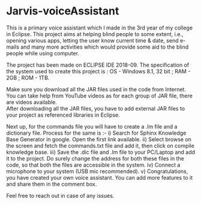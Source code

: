 # Jarvis-voiceAssistant
This is a primary voice assistant which I made in the 3rd year of my college in Eclipse. This project aims at helping blind people to some extent, i.e., opening various apps, letting the user know current time &amp; date, send e-mails and many more activities which would provide some aid to the blind people while using computer.

The project has been made on ECLIPSE IDE 2018-09.
The specification of the system used to create this project is : OS - Windows 8.1, 32 bit ; RAM - 2GB ; ROM - 1TB.

Make sure you download all the JAR files used in the code from Internet. You can take help from YouTube videos as for each group of JAR file, there are videos available.  
After downloading all the JAR files, you have to add external JAR files to your project as referenced libraries in Eclipse. 

Next up, for the commands file you will have to create a .lm file and a dictionary file. Process for the same is :- 
  i) Search for Sphinx Knowledge Base Generator in google. Open the first link available.
  ii) Select browse on the screen and fetch the commands.txt file and add it, then click on compile knowledge base.
  iii) Save the .dic file and .lm file to your PC/Laptop and add it to the project. Do surely change the address for both these files in the code, so that          both the files are accessible in the system.
  iv) Connect a microphone to your system (USB mic recommended).
  v) Congratulations, you have created your own voice assistant. You can add more features to it and share them in the comment box.
  
Feel free to reach out in case of any issues.
